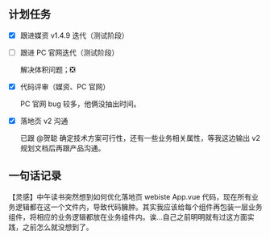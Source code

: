 ## 计划任务

- [x] 跟进媒资 v1.4.9 迭代（测试阶段）

- [ ] 跟进 PC 官网迭代（测试阶段）

  解决体积问题；❎

- [x] 代码评审（媒资、PC 官网）

  PC 官网 bug 较多，他俩没抽出时间。

- [x] 落地页 v2 沟通

  已跟 @贺聪 确定技术方案可行性，还有一些业务相关属性，等我这边输出 v2 规划文档后再跟产品沟通。

## 一句话记录

【灵感】中午读书突然想到如何优化落地页 webiste App.vue 代码，现在所有业务逻辑都在这一个文件内，导致代码臃肿。其实我应该给每个组件再包装一层业务组件，将相应的业务逻辑都放在业务组件内。诶...自己之前明明就有过这方面实践，之前怎么就没想到了。

